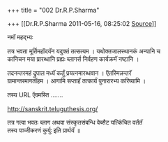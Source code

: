 +++
title = "002 Dr.R.P.Sharma"

+++
[[Dr.R.P.Sharma	2011-05-16, 08:25:02 [Source](https://groups.google.com/g/samskrita/c/yNaJ1ygd2wE)]]



नमॉ महद्भ्यः

तत्र भवता मूर्तिमहॉदयॅन यदुक्तं तत्सत्यम । यथोक्तजालस्थानकं अन्यानि च  
कानिचन मया प्रारब्धानि प्रह्यः ब्लागर्स निर्वहण कार्यक्रमॅ नष्टानि ।

तदनन्तरमहं द्रुपाल मध्यॅ कर्तुं प्रयत्नमारब्धवान । ऍतस्मिन्नन्तरॅ  
ग्रामान्तरमागतॉहम । आगामि सप्ताहॅ तत्कार्यं पुनारारभ्य करिष्यामि ।

तस्य URL ऍवमस्ति .......

<http://sanskrit.teluguthesis.org/>

तत्र गत्वा भवतः ब्लाग अथवा संस्कृतसंबन्धि वेब्सैट यत्किंचित वर्ततॅ  
तस्य पञ्जीकरणं कुर्युः इति प्रार्थयॅ ॥

